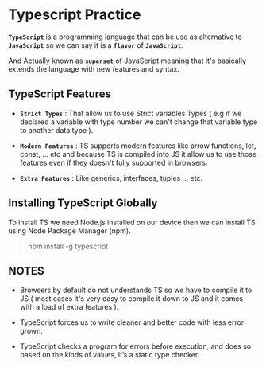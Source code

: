 # Typescript Practice

**`TypeScript`** is a programming language that can be use as alternative to **`JavaScript`** so we can say it is a **`flavor`** of **`JavaScript`**.

And Actually known as **`superset`** of JavaScript meaning that it's basically extends the language with new features and syntax.

## TypeScript Features

* **`Strict Types`** : That allow us to use Strict variables Types ( e.g if we declared a variable with type number we can't change that variable type to another data type ).

* **`Modern Features`** : TS supports modern features like arrow functions, let, const, ... etc and because TS is compiled into JS it allow us to use those features even if they doesn't fully supported in browsers.

* **`Extra Features`** : Like generics, interfaces, tuples ... etc.

## Installing TypeScript Globally

To install TS we need Node.js installed on our device then we can install TS using Node Package Manager (npm).

> npm install -g typescript

## NOTES

* Browsers by default do not understands TS so we have to compile it to JS ( most cases it's very easy to compile it down to JS and it comes with a load of extra features ).

* TypeScript forces us to write cleaner and better code with less error grown.

* TypeScript checks a program for errors before execution, and does so based on the kinds of values, it’s a static type checker.
